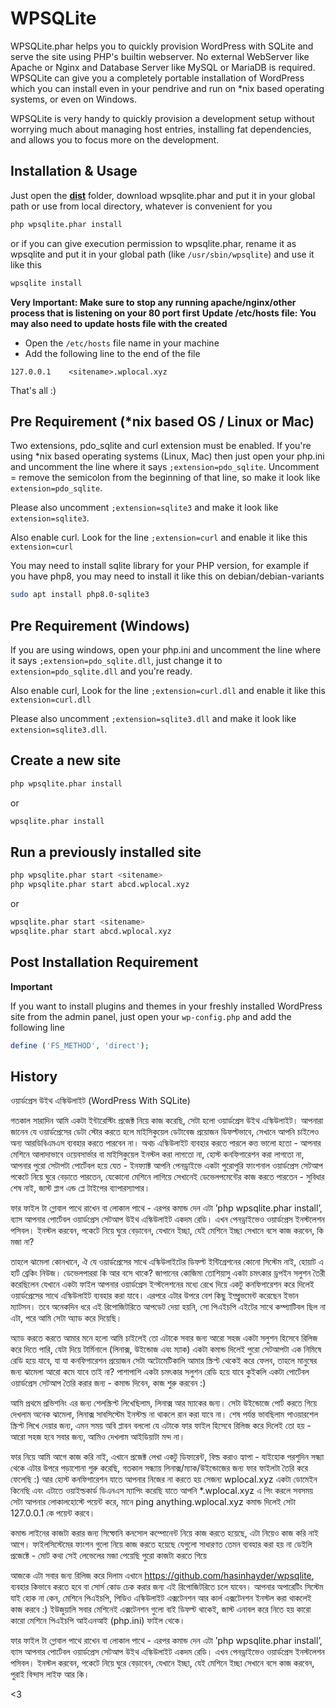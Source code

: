 # WPSQLite

WPSQLite.phar helps you to quickly provision WordPress with SQLite and serve the site using PHP's builtin webserver. No external WebServer like Apache or Nginx and Database Server like MySQL or MariaDB is required. WPSQLite can give you a completely portable installation of WordPress which you can install even in your pendrive and run on *nix based operating systems, or even on Windows. 

WPSQLite is very handy to quickly provision a development setup without worrying much about managing host entries, installing fat dependencies, and allows you to focus more on the  development. 

## Installation & Usage
Just open the [**dist**](https://github.com/hasinhayder/wpsqlite/tree/master/dist) folder, download wpsqlite.phar and put it in your global path or use from local directory, whatever is convenient for you

```sh
php wpsqlite.phar install
```

or if you can give execution permission to wpsqlite.phar, rename it as wpsqlite and put it in your global path (like `/usr/sbin/wpsqlite`) and use it like this 

```sh
wpsqlite install
```

**Very Important: Make sure to stop any running apache/nginx/other process that is listening on your 80 port first**
**Update /etc/hosts file: You may also need to update hosts file with the created <sitename>**
  - Open the `/etc/hosts` file name in your machine
  - Add the following line to the end of the file
  ```
  127.0.0.1    <sitename>.wplocal.xyz
  ```

That's all :)

## Pre Requirement (*nix based OS / Linux or Mac)
Two extensions, pdo_sqlite and curl extension must be enabled. If you're using *nix based operating systems (Linux, Mac) then just open your php.ini and uncomment the line where it says ```;extension=pdo_sqlite```. Uncomment = remove the semicolon from the beginning of that line, so make it look like ```extension=pdo_sqlite```. 

Please also uncomment ```;extension=sqlite3``` and make it look like ```extension=sqlite3```.

Also enable curl. Look for the line ```;extension=curl``` and enable it like this ```extension=curl```

You may need to install sqlite library for your PHP version, for example if you have php8, you may need to install it like this on debian/debian-variants

```sh
sudo apt install php8.0-sqlite3
```
## Pre Requirement (Windows)

If you are using windows, open your php.ini and uncomment the line where it says ```;extension=pdo_sqlite.dll```, just change it to ```extension=pdo_sqlite.dll``` and you're ready.

Also enable curl, Look for the line ```;extension=curl.dll``` and enable it like this ```extension=curl.dll```

Please also uncomment ```;extension=sqlite3.dll``` and make it look like ```extension=sqlite3.dll```.
## Create a new site

```sh
php wpsqlite.phar install
```
or 

```sh
wpsqlite.phar install
```

## Run a previously installed site
```sh
php wpsqlite.phar start <sitename>
php wpsqlite.phar start abcd.wplocal.xyz
```
or 

```sh
wpsqlite.phar start <sitename>
wpsqlite.phar start abcd.wplocal.xyz
```

## Post Installation Requirement
**Important**

If you want to install plugins and themes in your freshly installed WordPress site from the admin panel, just open your `wp-config.php` and add the following line

```php
define ('FS_METHOD', 'direct');
```

## History
ওয়ার্ডপ্রেস উইথ এস্কিউলাইট (WordPress With SQLite)

গতকাল সারাদিন আমি একটা ইন্টারেস্টিং প্রজেক্ট নিয়ে কাজ করেছি, সেটা হলো ওয়ার্ডপ্রেস উইথ এস্কিউলাইট। আপনারা জানেন যে ওয়ার্ডপ্রেসের ডেটা স্টোর করতে হলে মাইসিকুয়েল ডেটাবেজ প্রয়োজন ডিফল্টভাবে, সেখানে আপনি চাইলেও অন্য আরডিবিএমএস ব্যবহার করতে পারবেন না। অথচ এস্কিউলাইট ব্যবহার করতে পারলে কত্ত ভালো হতো - আপনার মেশিনে আলাদাভাবে ওয়েবসার্ভার বা মাইসিকুয়েল ইনস্টল করা লাগতো না, হোস্ট কনফিগারেশন করা লাগতো না, আপনার পুরো সেটাপটা পোর্টেবল হয়ে যেত - ইনফ্যাক্ট আপনি পেনড্রাইভে একটা পুরোপুরি ফাংশনাল ওয়ার্ডপ্রেস সেটআপ পকেটে নিয়ে ঘুরে বেড়াতে পারতেন, যেকোনো মেশিনে লাগিয়ে সেখানেই ডেভেলপমেন্টের কাজ করতে পারতেন - সুবিধার শেষ নাই, জাস্ট প্লাগ এন্ড প্লে টাইপের ব্যাপারস্যাপার।

ফার ফাইল টা গ্লোবাল পাথে রাখেন বা লোকাল পাথে - এরপর কমান্ড দেন এটা ’php wpsqlite.phar install’, ব্যাস আপনার পোর্টেবল ওয়ার্ডপ্রেস সেটআপ উইথ এস্কিউলাইট একদম রেডি। এখন পেনড্রাইভেও ওয়ার্ডপ্রেস ইনস্টলেশন পসিবল। ইনস্টল করবেন, পকেটে নিয়ে ঘুরে বেড়াবেন, যেখানে ইচ্ছা, যেই মেশিনে ইচ্ছা সেখানে বসে কাজ করবেন, কি মজা না?

তাহলে ঝামেলা কোনখানে, ঐ যে ওয়ার্ডপ্রেসের সাথে এস্কিউলাইটের ডিফল্ট ইন্টিগ্রেশনের কোনো সিস্টেম নাই, হোয়াট এ হার্ট ব্রেকিং নিউজ। ডেভেলপাররা কি আর বসে থাকে? জাপানের কোজিমা তোশিয়াসু একটা চমৎকার ড্রপইন সলুশন তৈরী করেছিলেন যেখানে একটা ফাইল আপনার ওয়ার্ডপ্রেস ইন্স্টলেশনের মধ্যে রেখে দিয়ে একটু কনফিগারেশন করে দিলেই ওয়ার্ডপ্রেসের সাথে এস্কিউলাইট ব্যবহার করা যাবে। এরপরে এটার উপরে বেশ কিছু ইম্প্রুভমেন্ট করেছেন ইভান ম্যাটসন। তবে অনেকদিন ধরে এই রিপোজিটরিতে আপডেট দেয়া হয়নি, সো পিএইচপি এইটের সাথে কম্প্যাটিবল ছিল না এটা, পরে আমি সেটা অ্যাড করে দিয়েছি। 

অ্যাড করতে করতে আমার মনে হলো আমি চাইলেই তো এটাকে সবার জন্য আরো সহজ একটা সলুশন হিসেবে রিলিজ করে দিতে পারি, যেটা দিয়ে টার্মিনালে (লিনাক্স, উইন্ডোজ এবং ম্যাক) একটা কমান্ড দিলেই পুরো সেটআপটা এক নিমিষে রেডি হয়ে যাবে, যা যা কনফিগারেশন প্রয়োজন সেটা অটোমেটিকালি আমার স্ক্রিপ্ট থেকেই করে ফেলব, তাহলে মানুষের জন্য ঝামেলা আরো কমে যাবে তাই না? পাশাপাশি একটা চমৎকার সলুশন রেডি হয়ে যাবে কুইকলি একটা পোর্টেবল ওয়ার্ডপ্রেস সেটআপ তৈরি করার জন্য - কমান্ড দিবেন, কাজ শুরু করবেন :) 

আমি প্রথমে প্রভিশনিং এর জন্য শেলস্ক্রিপ্ট লিখেছিলাম, লিনাক্স আর ম্যাকের জন্য। সেটা উইন্ডোজে পোর্ট করতে গিয়ে দেখলাম অনেক ঝামেলা, লিনাক্স সাবসিস্টেম ইনস্টল্ড না থাকলে রান করা যাবে না। শেষ পর্যন্ত ভাবছিলাম পাওয়ারশেল স্ক্রিপ্ট লিখে দেয়ার জন্য, এমন সময়  অবি প্লাবন বললো যে এটাকে ফার ফাইল হিসেবে রিলিজ করে দিলেই তো হয় - আরো সহজ হবে সবার জন্য, আমিও দেখলাম আইডিয়াটা মন্দ না। 

ফার নিয়ে আমি আগে কাজ করি নাই, এখানে প্রজেক্ট লেখা একটু ডিফারেন্ট, বিল্ড করাও হ্যাপা - যাইহোক পরশুদিন সন্ধ্যা থেকে এটার উপরে পড়াশোনা শুরু করেছি, গতকাল সন্ধ্যায় লিনাক্স/ম্যাক/উইন্ডোজের জন্য ফার ফাইলটা তৈরি করে ফেলেছি :) আর হোস্ট কনফিগারেশন যাতে আপনার নিজের না করতে হয় সেজন্য wplocal.xyz একটা ডোমেইন কিনেছি এবং এটাতে ওয়াইল্ডকার্ড ডিএনএস ম্যাপিং করেছি যাতে আপনি *.wplocal.xyz এ পিং করলে সবসময় সেটা আপনার লোকালহোস্টে পয়েন্ট করে, মানে ping anything.wplocal.xyz কমান্ড দিলেই সেটা 127.0.0.1 কে পয়েন্ট করবে। 

কমান্ড লাইনের কাজটা করার জন্য সিম্ফোনি কনসোল কম্পোনেন্ট নিয়ে কাজ করতে হয়েছে, এটা নিয়েও কাজ করি নাই আগে। ফাইলসিস্টেমের ফাংশন গুলো নিয়ে কাজ করতে হয়েছে যেগুলো সাধারণত তেমন ব্যবহার করা হয় না ডেইলি প্রজেক্টে - মোট কথা সেই লেভেলের মজা পেয়েছি পুরো কাজটা করতে গিয়ে 

আজকে এটা সবার জন্য রিলিজ করে দিলাম এখানে https://github.com/hasinhayder/wpsqlite, ব্যবহার কিভাবে করতে হবে বা সোর্স কোড চেক করার জন্য এই রিপোজিটরিতে চলে যাবেন। আপনার অপারেটিং সিস্টেম যাই হোক না কেন, মেশিনে পিএইচপি, পিডিও এস্কিউলাইট এক্সটেনশন আর কার্ল এক্সটেনশন ইনস্টল করা থাকলেই কাজ করবে :) ইউজুয়ালি সবার মেশিনেই এক্সটেনশন গুলো বাই ডিফল্ট থাকেই, জাস্ট এনাবল করে নিতে হয় কারো কারো মেশিনে পিএইচপি আইএনআই (php.ini) ফাইল থেকে। 

ফার ফাইল টা গ্লোবাল পাথে রাখেন বা লোকাল পাথে  - এরপর কমান্ড দেন এটা  ’php wpsqlite.phar install’, ব্যাস আপনার পোর্টেবল ওয়ার্ডপ্রেস সেটআপ উইথ এস্কিউলাইট একদম রেডি। এখন পেনড্রাইভেও ওয়ার্ডপ্রেস ইনস্টলেশন পসিবল। ইনস্টল করবেন, পকেটে নিয়ে ঘুরে বেড়াবেন, যেখানে ইচ্ছা, যেই মেশিনে ইচ্ছা সেখানে বসে কাজ করবেন, পুরাই বিন্দাস লাইফ আর কি। 

<3





